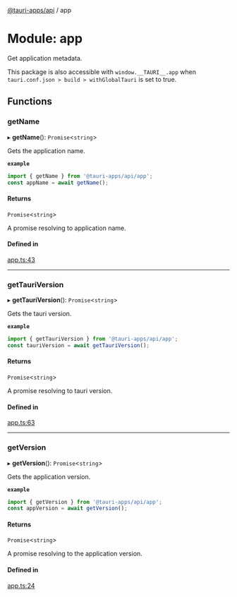 [@tauri-apps/api](../README.md) / app

# Module: app

Get application metadata.

This package is also accessible with `window.__TAURI__.app` when `tauri.conf.json > build > withGlobalTauri` is set to true.

## Functions

### getName

▸ **getName**(): `Promise`<`string`\>

Gets the application name.

**`example`**
```typescript
import { getName } from '@tauri-apps/api/app';
const appName = await getName();
```

#### Returns

`Promise`<`string`\>

A promise resolving to application name.

#### Defined in

[app.ts:43](https://github.com/tauri-apps/tauri/blob/f5f9f10/tooling/api/src/app.ts#L43)

___

### getTauriVersion

▸ **getTauriVersion**(): `Promise`<`string`\>

Gets the tauri version.

**`example`**
```typescript
import { getTauriVersion } from '@tauri-apps/api/app';
const tauriVersion = await getTauriVersion();
```

#### Returns

`Promise`<`string`\>

A promise resolving to tauri version.

#### Defined in

[app.ts:63](https://github.com/tauri-apps/tauri/blob/f5f9f10/tooling/api/src/app.ts#L63)

___

### getVersion

▸ **getVersion**(): `Promise`<`string`\>

Gets the application version.

**`example`**
```typescript
import { getVersion } from '@tauri-apps/api/app';
const appVersion = await getVersion();
```

#### Returns

`Promise`<`string`\>

A promise resolving to the application version.

#### Defined in

[app.ts:24](https://github.com/tauri-apps/tauri/blob/f5f9f10/tooling/api/src/app.ts#L24)
